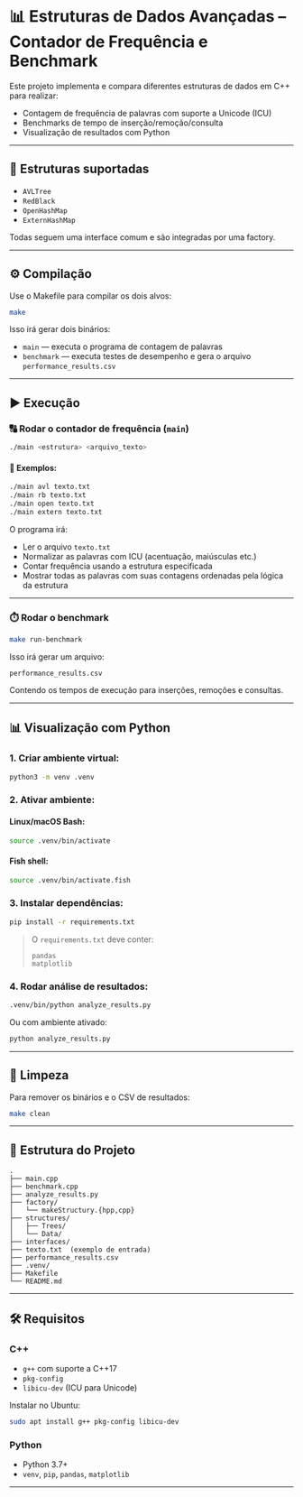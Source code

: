 # 📊 Estruturas de Dados Avançadas – Contador de Frequência e Benchmark

Este projeto implementa e compara diferentes estruturas de dados em C++ para realizar:

- Contagem de frequência de palavras com suporte a Unicode (ICU)
- Benchmarks de tempo de inserção/remoção/consulta
- Visualização de resultados com Python

---

## 🧩 Estruturas suportadas

- `AVLTree`
- `RedBlack`
- `OpenHashMap`
- `ExternHashMap`

Todas seguem uma interface comum e são integradas por uma factory.

---

## ⚙️ Compilação

Use o Makefile para compilar os dois alvos:

```bash
make
```

Isso irá gerar dois binários:

- `main` — executa o programa de contagem de palavras
- `benchmark` — executa testes de desempenho e gera o arquivo `performance_results.csv`

---

## ▶️ Execução

### 🔠 Rodar o contador de frequência (`main`)

```bash
./main <estrutura> <arquivo_texto>
```

#### 📌 Exemplos:

```bash
./main avl texto.txt
./main rb texto.txt
./main open texto.txt
./main extern texto.txt
```

O programa irá:

- Ler o arquivo `texto.txt`
- Normalizar as palavras com ICU (acentuação, maiúsculas etc.)
- Contar frequência usando a estrutura especificada
- Mostrar todas as palavras com suas contagens ordenadas pela lógica da estrutura

---

### ⏱️ Rodar o benchmark

```bash
make run-benchmark
```

Isso irá gerar um arquivo:

```
performance_results.csv
```

Contendo os tempos de execução para inserções, remoções e consultas.

---

## 📊 Visualização com Python

### 1. Criar ambiente virtual:

```bash
python3 -m venv .venv
```

### 2. Ativar ambiente:

#### Linux/macOS Bash:

```bash
source .venv/bin/activate
```

#### Fish shell:

```bash
source .venv/bin/activate.fish
```

### 3. Instalar dependências:

```bash
pip install -r requirements.txt
```

> O `requirements.txt` deve conter:
>
> ```
> pandas
> matplotlib
> ```

### 4. Rodar análise de resultados:

```bash
.venv/bin/python analyze_results.py
```

Ou com ambiente ativado:

```bash
python analyze_results.py
```

---

## 🧹 Limpeza

Para remover os binários e o CSV de resultados:

```bash
make clean
```

---

## 📁 Estrutura do Projeto

```
.
├── main.cpp
├── benchmark.cpp
├── analyze_results.py
├── factory/
│   └── makeStructury.{hpp,cpp}
├── structures/
│   ├── Trees/
│   └── Data/
├── interfaces/
├── texto.txt  (exemplo de entrada)
├── performance_results.csv
├── .venv/
├── Makefile
└── README.md
```

---

## 🛠️ Requisitos

### C++

- `g++` com suporte a C++17
- `pkg-config`
- `libicu-dev` (ICU para Unicode)

Instalar no Ubuntu:

```bash
sudo apt install g++ pkg-config libicu-dev
```

### Python

- Python 3.7+
- `venv`, `pip`, `pandas`, `matplotlib`

---
